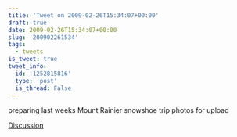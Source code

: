```yaml
---
title: 'Tweet on 2009-02-26T15:34:07+00:00'
draft: true
date: 2009-02-26T15:34:07+00:00
slug: '200902261534'
tags:
  - tweets
is_tweet: true
tweet_info:
  id: '1252815816'
  type: 'post'
  is_thread: False
---
```




preparing last weeks Mount Rainier snowshoe trip photos for upload

[Discussion](https://x.com/sytelus/status/1252815816)
